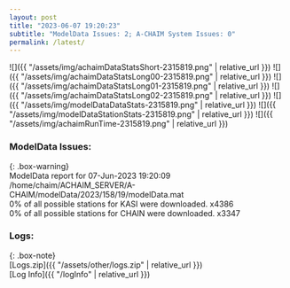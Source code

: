 ```yaml
---
layout: post
title: "2023-06-07 19:20:23"
subtitle: "ModelData Issues: 2; A-CHAIM System Issues: 0"
permalink: /latest/
---
```


![]({{ "/assets/img/achaimDataStatsShort-2315819.png" | relative_url }})
![]({{ "/assets/img/achaimDataStatsLong00-2315819.png" | relative_url }})
![]({{ "/assets/img/achaimDataStatsLong01-2315819.png" | relative_url }})
![]({{ "/assets/img/achaimDataStatsLong02-2315819.png" | relative_url }})
![]({{ "/assets/img/modelDataDataStats-2315819.png" | relative_url }})
![]({{ "/assets/img/modelDataStationStats-2315819.png" | relative_url }})
![]({{ "/assets/img/achaimRunTime-2315819.png" | relative_url }})


### ModelData Issues:  
  
{: .box-warning}  
 ModelData report for 07-Jun-2023 19:20:09   
 /home/chaim/ACHAIM_SERVER/A-CHAIM/modelData/2023/158/19/modelData.mat   
 0% of all possible stations for KASI were downloaded. x4386   
 0% of all possible stations for CHAIN were downloaded. x3347   
  


### Logs:  
  
{: .box-note}  
[Logs.zip]({{ "/assets/other/logs.zip" | relative_url }})  
[Log Info]({{ "/logInfo" | relative_url }})  
